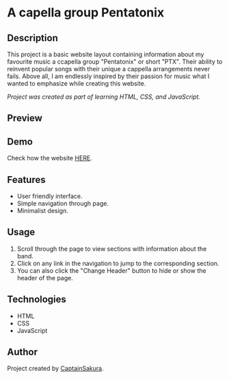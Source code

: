 # A capella group Pentatonix

## Description

This project is a basic website layout containing information about my favourite music a ccapella group "Pentatonix" or short "PTX". Their ability to reinvent popular songs with their unique a cappella arrangements never fails. Above all, I am endlessly inspired by their passion for music what I wanted to emphasize while creating this website.

_Project was created as part of learning HTML, CSS, and JavaScript._

## Preview

## Demo

Check how the website [HERE](https://captainsakura.github.io/Homepage/).

## Features

- User friendly interface.
- Simple navigation through page.
- Minimalist design.

## Usage

1. Scroll through the page to view sections with information about the band.
2. Click on any link in the navigation to jump to the corresponding section.
3. You can also click the "Change Header" button to hide or show the header of the page.

## Technologies

- HTML
- CSS
- JavaScript

## Author

Project created by [CaptainSakura](https://github.com/CaptainSakura).
